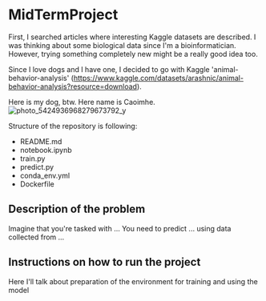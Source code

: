 # MidTermProject 

First, I searched articles where interesting Kaggle datasets are described. 
I was thinking about some biological data since I'm a bioinformatician. 
However, trying something completely new might be a really good idea too. 

Since I love dogs and I have one, I decided to go with Kaggle 'animal-behavior-analysis' (https://www.kaggle.com/datasets/arashnic/animal-behavior-analysis?resource=download). 

Here is my dog, btw. Here name is Caoimhe. 
![photo_5424936968279673792_y](https://github.com/triasteran/Machine-Learning-Zoomcamp-2023/assets/47274795/8d697d79-2805-4234-a3fe-30953bb335e0)



Structure of the repository is following: 
* README.md
* notebook.ipynb
* train.py
* predict.py
* conda_env.yml
* Dockerfile


## Description of the problem

Imagine that you're tasked with ... 
You need to predict ... using data collected from  ... 

## Instructions on how to run the project

Here I'll talk about preparation of the environment for training and using the model 

